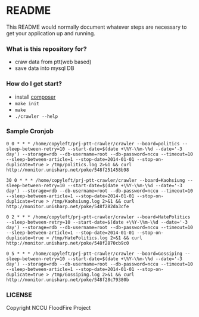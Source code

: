 # README #

This README would normally document whatever steps are necessary to get your application up and running.

### What is this repository for? ###

* craw data from ptt(web based)
* save data into mysql DB

### How do I get start? ###

* install [composer](https://getcomposer.org/)
* `make init`
* `make`
* `./crawler --help`


### Sample Cronjob ###

```
0 0 * * * /home/copyleft/prj-ptt-crawler/crawler --board=politics --sleep-between-retry=10 --start-date=$(date +\%Y-\%m-\%d --date='-3 day') --storage=rdb --db-username=root --db-password=nccu --timeout=10 --sleep-between-article=1 --stop-date=2014-01-01 --stop-on-duplicate=true > /tmp/politics.log 2>&1 && curl http://monitor.unisharp.net/poke/548f251458b98

30 0 * * * /home/copyleft/prj-ptt-crawler/crawler --board=Kaohsiung --sleep-between-retry=10 --start-date=$(date +\%Y-\%m-\%d --date='-3 day') --storage=rdb --db-username=root --db-password=nccu --timeout=10 --sleep-between-article=1 --stop-date=2014-01-01 --stop-on-duplicate=true > /tmp/Kaohsiung.log 2>&1 && curl http://monitor.unisharp.net/poke/548f282da3cfe

0 2 * * * /home/copyleft/prj-ptt-crawler/crawler --board=HatePolitics --sleep-between-retry=10 --start-date=$(date +\%Y-\%m-\%d --date='-3 day') --storage=rdb --db-username=root --db-password=nccu --timeout=10 --sleep-between-article=1 --stop-date=2014-01-01 --stop-on-duplicate=true > /tmp/HatePolitics.log 2>&1 && curl http://monitor.unisharp.net/poke/548f2870cb9c0

0 5 * * * /home/copyleft/prj-ptt-crawler/crawler --board=Gossiping --sleep-between-retry=10 --start-date=$(date +\%Y-\%m-\%d --date='-3 day') --storage=rdb --db-username=root --db-password=nccu --timeout=10 --sleep-between-article=1 --stop-date=2014-01-01 --stop-on-duplicate=true > /tmp/Gossiping.log 2>&1 && curl http://monitor.unisharp.net/poke/548f28c79380b
```


### LICENSE

Copyright NCCU FloodFire Project
